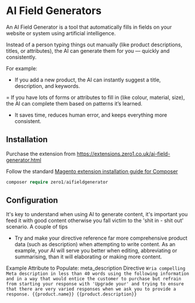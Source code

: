 # AI Field Generators

An AI Field Generator is a tool that automatically fills in fields on your website or system using artificial intelligence.

Instead of a person typing things out manually (like product descriptions, titles, or attributes), the AI can generate them for you — quickly and consistently.

For example:
- If you add a new product, the AI can instantly suggest a title, description, and keywords.

= If you have lots of forms or attributes to fill in (like colour, material, size), the AI can complete them based on patterns it’s learned.

- It saves time, reduces human error, and keeps everything more consistent.


## Installation
Purchase the extension from https://extensions.zero1.co.uk/ai-field-generator.html

Follow the standard [Magento extension installation guide for Composer](https://docs.zero1.co.uk/magento-extensions/) 
```php
composer require zero1/aifieldgenerator
```


## Configuration

It's key to understand when using AI to generate content, it's important you feed it with good content otherwise you fall victim to the 'shit in - shit out' scenario. A couple of tips

 - Try and make your directive reference far more comprehensive product data (such as description) when attempting to write content. As an example, your AI will serve you better when editing, abbreviating or summarising, than it will elaborating or making more content.

Example
Attribute to Populate: meta_description
Directive `Wria compelling Meta description in less than 40 words using the following information and in a way that would entice the customer to purchase but refrain from starting your response with 'Upgrade your' and trying to ensure that there are very varied responses when we ask you to provide a response. {{product.name}} {{product.description}}`
   
